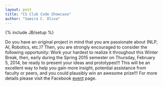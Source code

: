 ```yaml
---
layout: post
title: "CS Club Code Showcase"
author: "Samira C. Oliva"
---
```


{% include JB/setup %}

Do you have an original project in mind that you are passionate about (NLP, AI, Robotics, etc.)? Then, you are strongly encouraged to consider the following opportunity: Work your hardest to realize it throughout this Winter Break, then, early during the Spring 2015 semester on Thursday, February 5, 2014, be ready to present your ideas and prototypes!!! This will be an excellent way to help you gain more insight, potential assistance from faculty or peers, and you could plausibly win an awesome prize!!! For more details please visit the Facebook [event](https://www.facebook.com/events/830910516955329/) page.

